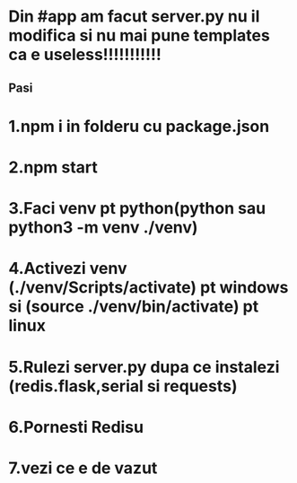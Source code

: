 # Din #app am facut server.py nu il modifica si nu mai pune templates ca e useless!!!!!!!!!!!

## Pasi

# 1.npm i in folderu cu package.json
# 2.npm start 
# 3.Faci venv pt python(python sau python3 -m venv ./venv) 
# 4.Activezi venv (./venv/Scripts/activate) pt windows si (source ./venv/bin/activate) pt linux
# 5.Rulezi server.py dupa ce instalezi (redis.flask,serial si requests)
# 6.Pornesti Redisu 
# 7.vezi ce e de vazut
